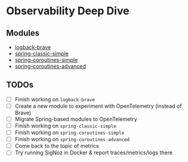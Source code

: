 # Observability Deep Dive

## Modules

* [logback-brave](logback-brave)
* [spring-classic-simple](spring-classic-simple)
* [spring-coroutines-simple](spring-coroutines-simple)
* [spring-coroutines-advanced](spring-coroutines-advanced)

## TODOs

* [ ] Finish working on `logback-brave`
* [ ] Create a new module to experiment with OpenTelemetry (instead of Brave)
* [ ] Migrate Spring-based modules to OpenTelemetry
* [ ] Finish working on `spring-classic-simple`
* [ ] Finish working on `spring-coroutines-simple`
* [ ] Finish working on `spring-coroutines-advanced`
* [ ] Come back to the topic of metrics
* [ ] Try running SigNoz in Docker & report traces/metrics/logs there